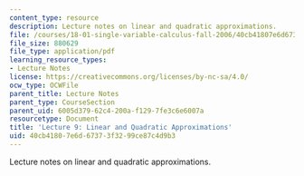 ```yaml
---
content_type: resource
description: Lecture notes on linear and quadratic approximations.
file: /courses/18-01-single-variable-calculus-fall-2006/40cb41807e6d67373f3299ce87c4d9b3_lec9.pdf
file_size: 880629
file_type: application/pdf
learning_resource_types:
- Lecture Notes
license: https://creativecommons.org/licenses/by-nc-sa/4.0/
ocw_type: OCWFile
parent_title: Lecture Notes
parent_type: CourseSection
parent_uid: 6005d379-62c4-200a-f129-7fe3c6e6007a
resourcetype: Document
title: 'Lecture 9: Linear and Quadratic Approximations'
uid: 40cb4180-7e6d-6737-3f32-99ce87c4d9b3
---
```

Lecture notes on linear and quadratic approximations.